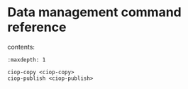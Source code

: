 # Data management command reference

contents:

```{toctree}
:maxdepth: 1

ciop-copy <ciop-copy>
ciop-publish <ciop-publish>
```
